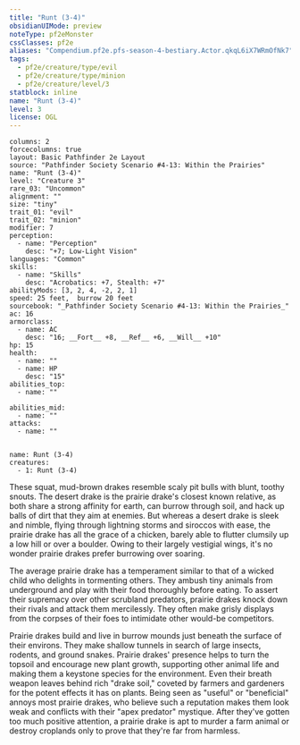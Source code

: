 ```yaml
---
title: "Runt (3-4)"
obsidianUIMode: preview
noteType: pf2eMonster
cssClasses: pf2e
aliases: "Compendium.pf2e.pfs-season-4-bestiary.Actor.qkqL6iX7WRmOfNk7" 
tags:
  - pf2e/creature/type/evil
  - pf2e/creature/type/minion
  - pf2e/creature/level/3
statblock: inline
name: "Runt (3-4)"
level: 3
license: OGL
---
```


```statblock
columns: 2
forcecolumns: true
layout: Basic Pathfinder 2e Layout
source: "Pathfinder Society Scenario #4-13: Within the Prairies"
name: "Runt (3-4)"
level: "Creature 3"
rare_03: "Uncommon"
alignment: ""
size: "tiny"
trait_01: "evil"
trait_02: "minion"
modifier: 7
perception:
  - name: "Perception"
    desc: "+7; Low-Light Vision"
languages: "Common"
skills:
  - name: "Skills"
    desc: "Acrobatics: +7, Stealth: +7"
abilityMods: [3, 2, 4, -2, 2, 1]
speed: 25 feet,  burrow 20 feet
sourcebook: "_Pathfinder Society Scenario #4-13: Within the Prairies_"
ac: 16
armorclass:
  - name: AC
    desc: "16; __Fort__ +8, __Ref__ +6, __Will__ +10"
hp: 15
health:
  - name: ""
  - name: HP
    desc: "15"
abilities_top:
  - name: ""

abilities_mid:
  - name: ""
attacks:
  - name: ""
 
```

```encounter-table
name: Runt (3-4)
creatures:
  - 1: Runt (3-4)
```



These squat, mud-brown drakes resemble scaly pit bulls with blunt, toothy snouts. The desert drake is the prairie drake's closest known relative, as both share a strong affinity for earth, can burrow through soil, and hack up balls of dirt that they aim at enemies. But whereas a desert drake is sleek and nimble, flying through lightning storms and siroccos with ease, the prairie drake has all the grace of a chicken, barely able to flutter clumsily up a low hill or over a boulder. Owing to their largely vestigial wings, it's no wonder prairie drakes prefer burrowing over soaring.

The average prairie drake has a temperament similar to that of a wicked child who delights in tormenting others. They ambush tiny animals from underground and play with their food thoroughly before eating. To assert their supremacy over other scrubland predators, prairie drakes knock down their rivals and attack them mercilessly. They often make grisly displays from the corpses of their foes to intimidate other would-be competitors.

Prairie drakes build and live in burrow mounds just beneath the surface of their environs. They make shallow tunnels in search of large insects, rodents, and ground snakes. Prairie drakes' presence helps to turn the topsoil and encourage new plant growth, supporting other animal life and making them a keystone species for the environment. Even their breath weapon leaves behind rich "drake soil," coveted by farmers and gardeners for the potent effects it has on plants. Being seen as "useful" or "beneficial" annoys most prairie drakes, who believe such a reputation makes them look weak and conflicts with their "apex predator" mystique. After they've gotten too much positive attention, a prairie drake is apt to murder a farm animal or destroy croplands only to prove that they're far from harmless.
